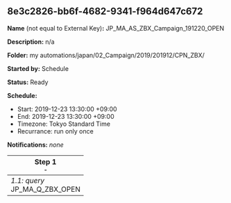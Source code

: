 ## 8e3c2826-bb6f-4682-9341-f964d647c672

**Name** (not equal to External Key)**:** JP_MA_AS_ZBX_Campaign_191220_OPEN

**Description:** n/a

**Folder:** my automations/japan/02_Campaign/2019/201912/CPN_ZBX/

**Started by:** Schedule

**Status:** Ready

**Schedule:**

* Start: 2019-12-23 13:30:00 +09:00
* End: 2019-12-23 13:30:00 +09:00
* Timezone: Tokyo Standard Time
* Recurrance: run only once

**Notifications:** _none_


| Step 1<br>_<small>-</small>_ |
| --- |
| _1.1: query_<br>JP_MA_Q_ZBX_OPEN |
